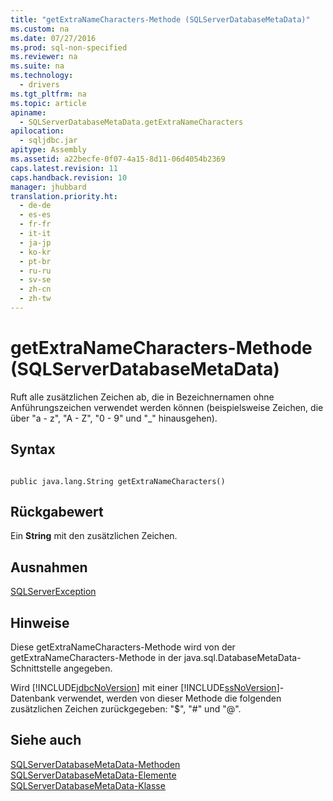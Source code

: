 ```yaml
---
title: "getExtraNameCharacters-Methode (SQLServerDatabaseMetaData)"
ms.custom: na
ms.date: 07/27/2016
ms.prod: sql-non-specified
ms.reviewer: na
ms.suite: na
ms.technology: 
  - drivers
ms.tgt_pltfrm: na
ms.topic: article
apiname: 
  - SQLServerDatabaseMetaData.getExtraNameCharacters
apilocation: 
  - sqljdbc.jar
apitype: Assembly
ms.assetid: a22becfe-0f07-4a15-8d11-06d4054b2369
caps.latest.revision: 11
caps.handback.revision: 10
manager: jhubbard
translation.priority.ht: 
  - de-de
  - es-es
  - fr-fr
  - it-it
  - ja-jp
  - ko-kr
  - pt-br
  - ru-ru
  - sv-se
  - zh-cn
  - zh-tw
---
```

# getExtraNameCharacters-Methode (SQLServerDatabaseMetaData)
  Ruft alle zusätzlichen Zeichen ab, die in Bezeichnernamen ohne Anführungszeichen verwendet werden können \(beispielsweise Zeichen, die über "a \- z", "A \- Z", "0 \- 9" und "\_" hinausgehen\).  
  
## Syntax  
  
```  
  
public java.lang.String getExtraNameCharacters()  
```  
  
## Rückgabewert  
 Ein **String** mit den zusätzlichen Zeichen.  
  
## Ausnahmen  
 [SQLServerException](../content/SQLServerException-Class.md)  
  
## Hinweise  
 Diese getExtraNameCharacters\-Methode wird von der getExtraNameCharacters\-Methode in der java.sql.DatabaseMetaData\-Schnittstelle angegeben.  
  
 Wird [!INCLUDE[jdbcNoVersion](../content/includes/jdbcNoVersion_md.md)] mit einer [!INCLUDE[ssNoVersion](../content/includes/ssNoVersion_md.md)]\-Datenbank verwendet, werden von dieser Methode die folgenden zusätzlichen Zeichen zurückgegeben: "$", "\#" und "@".  
  
## Siehe auch  
 [SQLServerDatabaseMetaData-Methoden](../content/SQLServerDatabaseMetaData-Methods.md)   
 [SQLServerDatabaseMetaData-Elemente](../content/SQLServerDatabaseMetaData-Members.md)   
 [SQLServerDatabaseMetaData-Klasse](../content/SQLServerDatabaseMetaData-Class.md)  
  
  